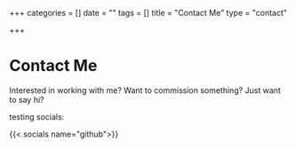 +++
categories = []
date = ""
tags = []
title = "Contact Me"
type = "contact"

+++
# Contact Me

Interested in working with me? Want to commission something? Just want to say hi?

testing socials:

{{< socials name="github">}}